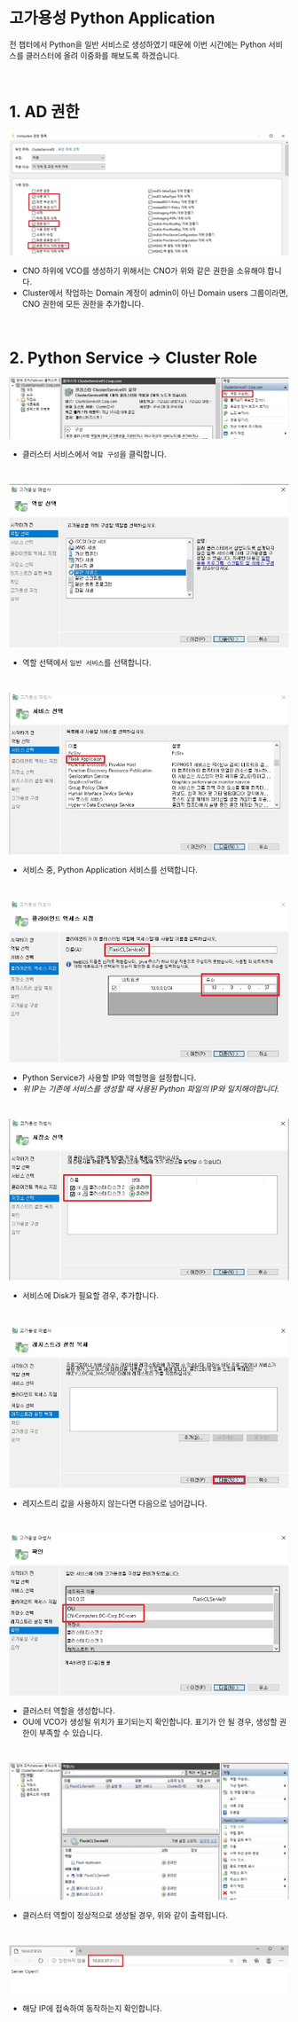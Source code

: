 # 고가용성 Python Application

전 챕터에서 Python을 일반 서비스로 생성하였기 때문에 이번 시간에는 Python 서비스를 클러스터에 올려 이중화를 해보도록 하겠습니다.

</br>

# 1. AD 권한

![](./MD_Images/03_01001.jpg)
* CNO 하위에 VCO를 생성하기 위해서는 CNO가 위와 같은 권한을 소유해야 합니다.
* Cluster에서 작업하는 Domain 계정이 admin이 아닌 Domain users 그룹이라면, CNO 권한에 모든 권한을 추가합니다.

</br>

# 2. Python Service -> Cluster Role

![](./MD_Images/03_01002.jpg)
* 클러스터 서비스에서 `역할 구성`을 클릭합니다.

</br>

![](./MD_Images/03_01003.jpg)
* 역할 선택에서 `일반 서비스`를 선택합니다.

</br>

![](./MD_Images/03_01004.jpg)
* 서비스 중, Python Application 서비스를 선택합니다.

</br>

![](./MD_Images/03_01005.jpg)
* Python Service가 사용할 IP와 역할명을 설정합니다.
* _위 IP는 기존에 서비스를 생성할 때 사용된 Python 파일의 IP와 일치해야합니다._

</br>

![](./MD_Images/03_01006.jpg)
* 서비스에 Disk가 필요할 경우, 추가합니다.

</br>

![](./MD_Images/03_01007.jpg)
* 레지스트리 값을 사용하지 않는다면 다음으로 넘어갑니다.

</br>

![](./MD_Images/03_01008.jpg)
* 클러스터 역할을 생성합니다.
* OU에 VCO가 생성될 위치가 표기되는지 확인합니다. 표기가 안 될 경우, 생성할 권한이 부족할 수 있습니다.

</br>

![](./MD_Images/03_01009.jpg)
* 클러스터 역할이 정상적으로 생성될 경우, 위와 같이 출력됩니다.

</br>

![](./MD_Images/03_01010.jpg)
* 해당 IP에 접속하여 동작하는지 확인합니다.

</br>